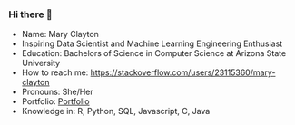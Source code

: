 ### Hi there 👋


- Name: Mary Clayton
- Inspiring Data Scientist and Machine Learning Engineering Enthusiast
- Education: Bachelors of Science in Computer Science at Arizona State University
- How to reach me: https://stackoverflow.com/users/23115360/mary-clayton
- Pronouns: She/Her
- Portfolio: [Portfolio](https://www.datascienceportfol.io/mary_clayton)
- Knowledge in: R, Python, SQL, Javascript, C, Java
